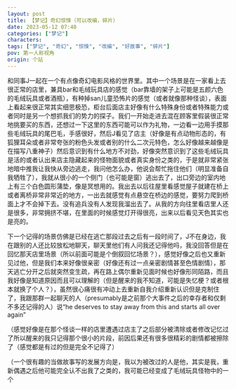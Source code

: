 ```yaml
---
layout: post
title: 【梦记】奇幻惊悚（可以改编，碎片）
date: 2023-05-12 07:40
categories: ["梦记"]
characters: 
tags: ["梦记", "奇幻", "惊悚", "改编", "好故事", "碎片"]
pov: 第一人称视角
origin: 个站
---
```


和同事J一起在一个有点像奇幻电影风格的世界里。其中一个场景是在一家看上去很正常的店里，兼具bar和毛绒玩具店的感觉（bar靠墙的架子上可能是五颜六色的毛绒玩具或者酒瓶），有种掉san儿童恐怖片的感觉（或者就像那种怪谈），表面上看起来很正常其实细思极恐，柜台后面店主好像有什么特殊身份或者特殊能力或者同时是另一个想抓我们的势力的探子。我们一开始走进去混在顾客里假装很正常地挑要买的东西，还想过一下这里的东西可能可以作为礼物，一边看一边用手摸那些毛绒玩具的尾巴毛，手感很好，然后J看见了店主（好像是有点动物形态的，有狐狸耳朵或者非常夸张的粉色头发或者别的什么二次元特色，怎么好像越来越像是在描写八重神子）然后意识到有什么地方不对劲，好像突然意识到了这些毛绒玩具是活的或者认出来店主隐藏起来的怪物面貌或者真实身份之类的，于是就非常紧张地暗中推我让我快从旁边逃走，我问他怎么办，他说会帮忙拖住他们（明显准备自我牺牲了），我就从很小的一个侧门（也可能是窗）逃出去了，出口旁边的室内地上有三个白色圆形蒲垫，像是冥想用的。我出去以后往屋里看感觉屋子就建在桥上或者离桥非常非常近的地方，一出去就感觉有点悬空在桥边的感觉，要努力爬到桥面上才不会掉下去。没有追兵没有人发现我溜出去了。从我的方向往里看店里人还是很多，非常拥挤不堪，在里面的时候感觉灯开得很亮，出来以后看见天色其实也是亮的。

下一个记得的场景仿佛是已经在逃亡那段过去之后有一段时间了，J不在身边，我在跟别的人还比较放松地聊天，聊天里他们有人问我还记得他吗，我没回答但是在回忆那天店里场景（所以前面可能是个倒叙回忆场景？），感觉好像之后也又重新见过他，但是我们本来好像很亲密（好像还有过一点亲密剧情甚至色情剧情），那天逃亡分开之后就突然变生疏，再在路上偶尔重新见面时候也好像形同陌路，而且我好像是知道原因而且可以理解的（但是醒来的我不知道，可能是失忆梗？或者根本就换了个人？），虽然很心痛很有冲动上去重新自我介绍重新认识但是克制住了，我跟那群一起聊天的人（presumably是之前那个大事件之后的幸存者和仅剩不多还记得的人）说“he deserves to stay away from this and starts all over again”

（感觉好像是在那个怪谈一样的店里遭遇过店主了之后部分被清除或者修改记忆过了所以醒来的我只记得那个很小的片段，前因后果还有很多很精彩的剧情都被擦除了（感觉都是有过的但是完全不记得了）

（一个很有趣的当做故事写的发展方向是，我以为被改过的人是他，其实是我，重新偶遇之后他可能完全认不出我了之类的，我可能已经变成了毛绒玩具怪物中的一个
